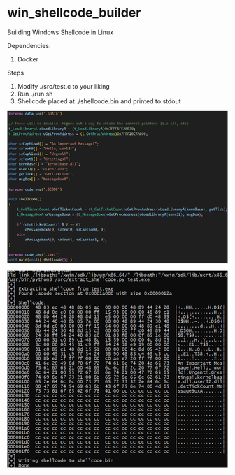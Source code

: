 # win_shellcode_builder
Building Windows Shellcode in Linux

Dependencies:
1) Docker

Steps
1) Modify ./src/test.c to your liking
2) Run ./run.sh
3) Shellcode placed at ./shellcode.bin and printed to stdout



![Shellcode C](https://github.com/defparam/win_shellcode_builder/blob/main/code.png?raw=true)

![Shellcode Output](https://github.com/defparam/win_shellcode_builder/blob/main/demo.png?raw=true)
